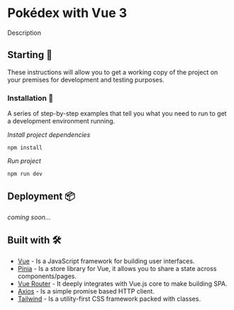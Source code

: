 # Pokédex with Vue 3

Description

## Starting 🚀

These instructions will allow you to get a working copy of the project on your premises for development and testing purposes.

### Installation 🔧

A series of step-by-step examples that tell you what you need to run to get a development environment running.

_Install project dependencies_

```
npm install
```

_Run project_

```
npm run dev
```

## Deployment 📦

_coming soon..._

## Built with 🛠️

* [Vue](https://vuejs.org/) -  Is a JavaScript framework for building user interfaces.
* [Pinia](https://pinia.vuejs.org/) - Is a store library for Vue, it allows you to share a state across components/pages.
* [Vue Router](https://router.vuejs.org/) - It deeply integrates with Vue.js core to make building SPA.
* [Axios](https://maven.apache.org/) -  Is a simple promise based HTTP client.
* [Tailwind](https://rometools.github.io/rome/) - Is a utility-first CSS framework packed with classes.